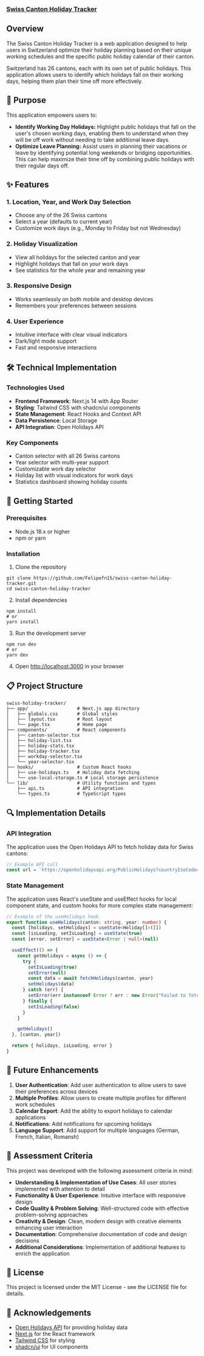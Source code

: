 ### [Swiss Canton Holiday Tracker](https://v0-swiss-canton-holiday-tracker.vercel.app/)

## Overview

The Swiss Canton Holiday Tracker is a web application designed to help users in Switzerland optimize their holiday planning based on their unique working schedules and the specific public holiday calendar of their canton.

Switzerland has 26 cantons, each with its own set of public holidays. This application allows users to identify which holidays fall on their working days, helping them plan their time off more effectively.





## 🎯 Purpose

This application empowers users to:

- **Identify Working Day Holidays:** Highlight public holidays that fall on the user's chosen working days, enabling them to understand when they will be off work without needing to take additional leave days.
- **Optimize Leave Planning:** Assist users in planning their vacations or leave by identifying potential long weekends or bridging opportunities. This can help maximize their time off by combining public holidays with their regular days off.


## ✨ Features

### 1. Location, Year, and Work Day Selection

- Choose any of the 26 Swiss cantons
- Select a year (defaults to current year)
- Customize work days (e.g., Monday to Friday but not Wednesday)


### 2. Holiday Visualization

- View all holidays for the selected canton and year
- Highlight holidays that fall on your work days
- See statistics for the whole year and remaining year


### 3. Responsive Design

- Works seamlessly on both mobile and desktop devices
- Remembers your preferences between sessions


### 4. User Experience

- Intuitive interface with clear visual indicators
- Dark/light mode support
- Fast and responsive interactions


## 🛠️ Technical Implementation

### Technologies Used

- **Frontend Framework**: Next.js 14 with App Router
- **Styling**: Tailwind CSS with shadcn/ui components
- **State Management**: React Hooks and Context API
- **Data Persistence**: Local Storage
- **API Integration**: Open Holidays API


### Key Components

- Canton selector with all 26 Swiss cantons
- Year selector with multi-year support
- Customizable work day selector
- Holiday list with visual indicators for work days
- Statistics dashboard showing holiday counts


## 🚀 Getting Started

### Prerequisites

- Node.js 18.x or higher
- npm or yarn


### Installation

1. Clone the repository


```shellscript
git clone https://github.com/Felipefn15/swiss-canton-holiday-tracker.git
cd swiss-canton-holiday-tracker
```

2. Install dependencies


```shellscript
npm install
# or
yarn install
```

3. Run the development server


```shellscript
npm run dev
# or
yarn dev
```

4. Open [http://localhost:3000](http://localhost:3000) in your browser


## 📋 Project Structure

```plaintext
swiss-holiday-tracker/
├── app/                  # Next.js app directory
│   ├── globals.css       # Global styles
│   ├── layout.tsx        # Root layout
│   └── page.tsx          # Home page
├── components/           # React components
│   ├── canton-selector.tsx
│   ├── holiday-list.tsx
│   ├── holiday-stats.tsx
│   ├── holiday-tracker.tsx
│   ├── workday-selector.tsx
│   └── year-selector.tsx
├── hooks/                # Custom React hooks
│   ├── use-holidays.ts   # Holiday data fetching
│   └── use-local-storage.ts # Local storage persistence
└── lib/                  # Utility functions and types
    ├── api.ts            # API integration
    └── types.ts          # TypeScript types
```

## 🔍 Implementation Details

### API Integration

The application uses the Open Holidays API to fetch holiday data for Swiss cantons:

```typescript
// Example API call
const url = `https://openholidaysapi.org/PublicHolidays?countryIsoCode=CH&subdivisionCode=CH-${canton}&validFrom=${startDate}&validTo=${endDate}&languageIsoCode=EN`
```

### State Management

The application uses React's useState and useEffect hooks for local component state, and custom hooks for more complex state management:

```typescript
// Example of the useHolidays hook
export function useHolidays(canton: string, year: number) {
  const [holidays, setHolidays] = useState<Holiday[]>([])
  const [isLoading, setIsLoading] = useState(true)
  const [error, setError] = useState<Error | null>(null)

  useEffect(() => {
    const getHolidays = async () => {
      try {
        setIsLoading(true)
        setError(null)
        const data = await fetchHolidays(canton, year)
        setHolidays(data)
      } catch (err) {
        setError(err instanceof Error ? err : new Error("Failed to fetch holidays"))
      } finally {
        setIsLoading(false)
      }
    }

    getHolidays()
  }, [canton, year])

  return { holidays, isLoading, error }
}
```

## 🔮 Future Enhancements

1. **User Authentication**: Add user authentication to allow users to save their preferences across devices
2. **Multiple Profiles**: Allow users to create multiple profiles for different work schedules
3. **Calendar Export**: Add the ability to export holidays to calendar applications
4. **Notifications**: Add notifications for upcoming holidays
5. **Language Support**: Add support for multiple languages (German, French, Italian, Romansh)


## 📝 Assessment Criteria

This project was developed with the following assessment criteria in mind:

- **Understanding & Implementation of Use Cases**: All user stories implemented with attention to detail
- **Functionality & User Experience**: Intuitive interface with responsive design
- **Code Quality & Problem Solving**: Well-structured code with effective problem-solving approaches
- **Creativity & Design**: Clean, modern design with creative elements enhancing user interaction
- **Documentation**: Comprehensive documentation of code and design decisions
- **Additional Considerations**: Implementation of additional features to enrich the application


## 📄 License

This project is licensed under the MIT License - see the LICENSE file for details.

## 🙏 Acknowledgements

- [Open Holidays API](https://openholidaysapi.org/) for providing holiday data
- [Next.js](https://nextjs.org/) for the React framework
- [Tailwind CSS](https://tailwindcss.com/) for styling
- [shadcn/ui](https://ui.shadcn.com/) for UI components
